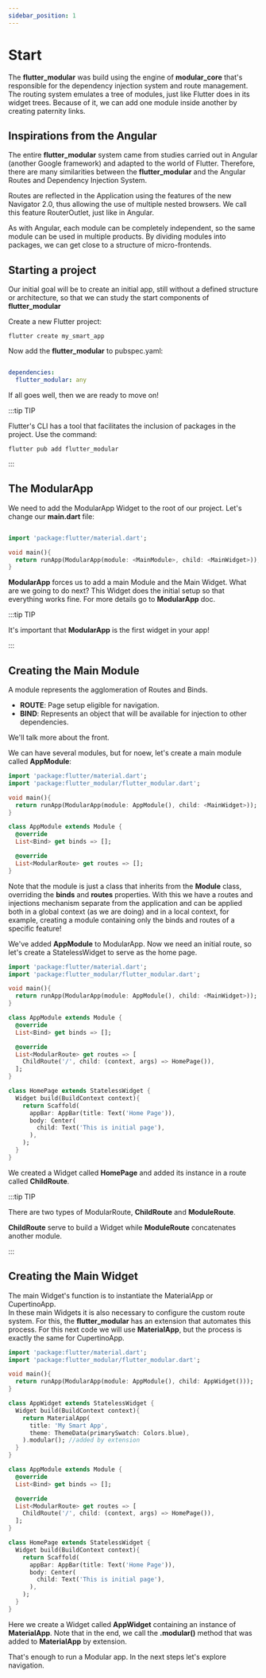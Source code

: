 ```yaml
---
sidebar_position: 1
---
```


# Start

The **flutter_modular** was build using the engine of **modular_core**  that's responsible for the dependency injection system and route management. The routing system emulates a tree of modules, just like Flutter does in its widget trees. Because of it, we can add one module inside another by creating paternity links.

## Inspirations from the Angular

The entire **flutter_modular** system came from studies carried out in Angular (another Google framework) and adapted to the world of Flutter. Therefore, there are many similarities between the **flutter_modular** and the Angular Routes and Dependency Injection System.

Routes are reflected in the Application using the features of the new Navigator 2.0, thus allowing the use of multiple nested browsers. We call this feature RouterOutlet, just like in Angular.

As with Angular, each module can be completely independent, so the same module can be used in multiple products. By dividing modules into packages, we can get close to a structure of micro-frontends.


## Starting a project

Our initial goal will be to create an initial app, still without a defined structure or architecture, so that we can study the start components of **flutter_modular**

Create a new Flutter project:
```
flutter create my_smart_app
```

Now add the **flutter_modular** to pubspec.yaml:
```yaml

dependencies:
  flutter_modular: any

```

If all goes well, then we are ready to move on!

:::tip TIP

Flutter's CLI has a tool that facilitates the inclusion of packages in the project. Use the command:

`flutter pub add flutter_modular`

:::

## The ModularApp

We need to add the ModularApp Widget to the root of our project. Let's change our **main.dart** file:

```dart title="lib/main.dart"

import 'package:flutter/material.dart';

void main(){
  return runApp(ModularApp(module: <MainModule>, child: <MainWidget>));
}

```

**ModularApp** forces us to add a main Module and the Main Widget. What are we going to do next?
This Widget does the initial setup so that everything works fine. For more details go to **ModularApp** doc.

:::tip TIP

It's important that **ModularApp** is the first widget in your app!

:::

## Creating the Main Module

A module represents the agglomeration of Routes and Binds.
- **ROUTE**: Page setup eligible for navigation.
- **BIND**: Represents an object that will be available for injection to other dependencies.

We'll talk more about the front.

We can have several modules, but for noew, let's create a main module called **AppModule**:

```dart title="lib/main.dart" {8-16}
import 'package:flutter/material.dart';
import 'package:flutter_modular/flutter_modular.dart';

void main(){
  return runApp(ModularApp(module: AppModule(), child: <MainWidget>));
}

class AppModule extends Module {
  @override
  List<Bind> get binds => [];

  @override
  List<ModularRoute> get routes => [];
}
```

Note that the module is just a class that inherits from the **Module** class, overriding the **binds** and **routes** properties.
With this we have a routes and injections mechanism separate from the application and can be applied both in a global context (as we are doing) and in a local context, for example, creating a module containing only the binds and routes of a specific feature!

We've added **AppModule** to ModularApp. Now we need an initial route, so let's create a StatelessWidget to serve as the home page.

```dart title="lib/main.dart" {14,18-27}
import 'package:flutter/material.dart';
import 'package:flutter_modular/flutter_modular.dart';

void main(){
  return runApp(ModularApp(module: AppModule(), child: <MainWidget>));
}

class AppModule extends Module {
  @override
  List<Bind> get binds => [];

  @override
  List<ModularRoute> get routes => [
    ChildRoute('/', child: (context, args) => HomePage()),
  ];
}

class HomePage extends StatelessWidget {
  Widget build(BuildContext context){
    return Scaffold(
      appBar: AppBar(title: Text('Home Page')),
      body: Center(
        child: Text('This is initial page'),
      ),
    );
  }
}
```

We created a Widget called **HomePage** and added its instance in a route called **ChildRoute**.

:::tip TIP

There are two types of ModularRoute, **ChildRoute** and **ModuleRoute**.

**ChildRoute** serve to build a Widget while **ModuleRoute** concatenates another module.

:::

## Creating the Main Widget

The main Widget's function is to instantiate the MaterialApp or CupertinoApp.   
In these main Widgets it is also necessary to configure the custom route system. For this, the **flutter_modular** has an extension that automates this process. For this next code we will use **MaterialApp**, but the process is exactly the same for CupertinoApp.

```dart title="lib/main.dart" {8-15}
import 'package:flutter/material.dart';
import 'package:flutter_modular/flutter_modular.dart';

void main(){
  return runApp(ModularApp(module: AppModule(), child: AppWidget()));
}

class AppWidget extends StatelessWidget {
  Widget build(BuildContext context){
    return MaterialApp(
      title: 'My Smart App',
      theme: ThemeData(primarySwatch: Colors.blue),
    ).modular(); //added by extension 
  }
}

class AppModule extends Module {
  @override
  List<Bind> get binds => [];

  @override
  List<ModularRoute> get routes => [
    ChildRoute('/', child: (context, args) => HomePage()),
  ];
}

class HomePage extends StatelessWidget {
  Widget build(BuildContext context){
    return Scaffold(
      appBar: AppBar(title: Text('Home Page')),
      body: Center(
        child: Text('This is initial page'),
      ),
    );
  }
}
```

Here we create a Widget called **AppWidget** containing an instance of **MaterialApp**. Note that in the end, we call the **.modular()** method that was added to **MaterialApp** by extension.

That's enough to run a Modular app. In the next steps let's explore navigation.
